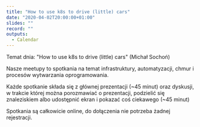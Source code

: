```yaml
---
title: "How to use k8s to drive (little) cars"
date: "2020-04-02T20:00:00+01:00"
slides: ""
record: ""
outputs:
  - Calendar
---
```

Temat dnia: "How to use k8s to drive (little) cars" (Michał Sochoń)

Nasze meetupy to spotkania na temat infrastruktury, automatyzacji, chmur i procesów wytwarzania oprogramowania.

Każde spotkanie składa się z głównej prezentacji (~45 minut) oraz dyskusji, w trakcie której można porozmawiać o prezentacji, podzielić się znaleziskiem albo udostępnić ekran i pokazać coś ciekawego (~45 minut)

Spotkania są całkowicie online, do dołączenia nie potrzeba żadnej rejestracji.
